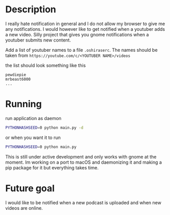 # Description

I really hate notification in general and I do not allow my browser to give me any notifications. I would however like to get notified when a youtuber adds a new video.
Silly project that gives you gnome notifications when a youtuber submits new content.

Add a list of youtuber names to a file `.oshiraserc`. The names should be taken from `https://youtube.com/c/<YOUTUBER NAME>/videos`

the list should look something like this

```
pewdiepie
mrbeast6000
...
```

# Running

run application as daemon

```sh
PYTHONHASHSEED=0 python main.py -d
```

or when you want it to run

```sh
PYTHONHASHSEED=0 python main.py
```

This is still under active development and only works with gnome at the moment. Im working on a port to macOS and daemonizing it and making a pip package for it but everything takes time.

# Future goal

I would like to be notified when a new podcast is uploaded and when new videos are online.
